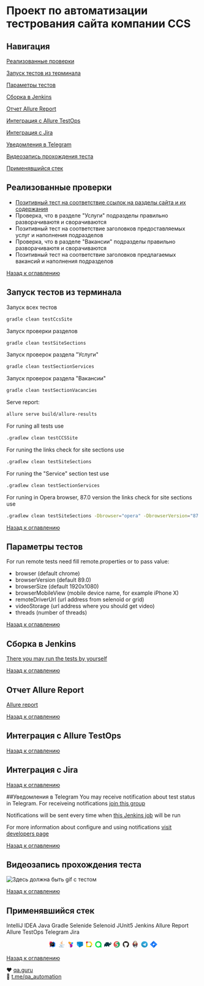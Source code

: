 # Проект по автоматизации тестрования сайта компании CCS

## Навигация

<a href="#Реализованные-проверки">Реализованные проверки</a>

<a href="#Запуск-тестов-из-терминала">Запуск тестов из терминала</a>

<a href="#Параметры-тестов">Параметры тестов</a>

<a href="#Сборка-в-Jenkins">Сборка в Jenkins</a>

<a href="#Отчет-allure-report">Отчет Allure Report</a>

<a href="#Интеграция-с-allure-testops">Интеграция с Allure TestOps</a>

<a href="#Интеграция-с-jira">Интеграция с Jira</a>

<a href="#Уведомления-в-Telegram">Уведомления в Telegram</a>

<a href="#Видеозапись-прохождения-теста">Видеозапись прохождения теста</a>

<a href="#Применявшийся-стек">Применявшийся стек</a>

## Реализованные проверки

* <a href="#Запуск-проверки-разделов">Позитивный тест на соответствие ссылок на разделы сайта и их содержания</a>
* Проверка, что в разделе "Услуги" подразделы правильно разворачиваютя и сворачиваются
* Позитивный тест на соответствие заголовков предоставляемых услуг и наполнения подразделов
* Проверка, что в разделе "Вакансии" подразделы правильно разворачиваютя и сворачиваются
* Позитивный тест на соответствие заголовков предлагаемых вакансий и наполнения подразделов

<a href="#Навигация">Назад к оглавлению</a>

## Запуск тестов из терминала

Запуск всех тестов
```bash
gradle clean testCcsSite
```
Запуск проверки разделов
```bash
gradle clean testSiteSections
```
Запуск проверок раздела "Услуги"
```bash
gradle clean testSectionServices
```
Запуск проверок раздела "Вакансии"
```bash
gradle clean testSectionVacancies
```




Serve report:
```bash
allure serve build/allure-results
```

For runing all tests use
```bash
.gradlew clean testCCSSite
``` 

For runing the links check for site sections use
```bash
.gradlew clean testSiteSections
```

For runing the "Service" section test use
```bash
.gradlew clean testSectionServices
```

For runing in Opera browser, 87.0 version the links check for site sections use
```bash
.gradlew clean testSiteSections -Dbrowser="opera" -DbrowserVersion="87.0"
```
<a href="#Навигация">Назад к оглавлению</a>

## Параметры тестов
For run remote tests need fill remote.properties or to pass value:

* browser (default chrome)
* browserVersion (default 89.0)
* browserSize (default 1920x1080)
* browserMobileView (mobile device name, for example iPhone X)
* remoteDriverUrl (url address from selenoid or grid)
* videoStorage (url address where you should get video)
* threads (number of threads)

<a href="#Навигация">Назад к оглавлению</a>

## Сборка в Jenkins
<a target="_blank" href="https://jenkins.autotests.cloud/job/C12-Snark-CCS_site_test/">There you may run the tests by yourself</a>

<a href="#Навигация">Назад к оглавлению</a>

## Отчет Allure Report
<a target="_blank" href="https://jenkins.autotests.cloud/job/C12-Snark-CCS_site_test/allure/">Allure report</a>

<a href="#Навигация">Назад к оглавлению</a>

## Интеграция с Allure TestOps

<a href="#Навигация">Назад к оглавлению</a>

## Интеграция с Jira

<a href="#Навигация">Назад к оглавлению</a>

##Уведомления в Telegram
You may receive notification about test status in Telegram.
For receiveing notifications <a target="_blank" href="https://t.me/+riUIEOt4kjswODYy">join this group</a>

Notifications will be sent every time when <a target="_blank" href="https://jenkins.autotests.cloud/job/C12-Snark-CCS_site_test/">this Jenkins job</a> will be run

For more information about configure and using notifications <a target="_blank" href="https://github.com/qa-guru/allure-notifications">visit developers page</a>

<a href="#Навигация">Назад к оглавлению</a>

## Видеозапись прохождения теста
<p><img src="readme-files/test_video/CCS.gif" alt="Здесь должна быть gif с тестом"></p>

<a href="#Навигация">Назад к оглавлению</a>

## Применявшийся стек
IntelliJ IDEA Java Gradle Selenide Selenoid JUnit5 Jenkins Allure Report Allure TestOps Telegram Jira
<p align="center">
<img width="4%" title="IntelliJ IDEA" src="readme-files/logo/Intelij_IDEA.svg"  alt="IntelliJ IDEA">
<img width="4%" title="Java" src="readme-files/logo/Java.svg" alt="Java">
<img width="4%" title="Selenide" src="readme-files/logo/Selenide.svg" alt="Selenide">
<img width="4%" title="Selenoid" src="readme-files/logo/Selenoid.svg" alt="Selenoid">
<img width="4%" title="Allure Report" src="readme-files/logo/Allure_Report.svg" alt="Allure Report">
<img width="4%" title="Allure TestOps" src="readme-files/logo/Allure_TO.svg" alt="Allure TestOps">
<img width="4%" title="Gradle" src="readme-files/logo/Gradle.svg" alt="Gradle">
<img width="4%" title="JUnit5" src="readme-files/logo/JUnit5.svg" alt="JUnit5">
<img width="4%" title="GitHub" src="readme-files/logo/GitHub.svg" alt="GitHub">
<img width="4%" title="Jenkins" src="readme-files/logo/Jenkins.svg" alt="Jenkins">
<img width="4%" title="Telegram" src="readme-files/logo/Telegram.svg" alt="Telegram">
<img width="4%" title="Jira" src="readme-files/logo/Jira.svg" alt="Jira">
</p>

<a href="#Навигация">Назад к оглавлению</a>

:heart: <a target="_blank" href="https://qa.guru">qa.guru</a><br/>
:blue_heart: <a target="_blank" href="https://t.me/qa_automation">t.me/qa_automation</a>
